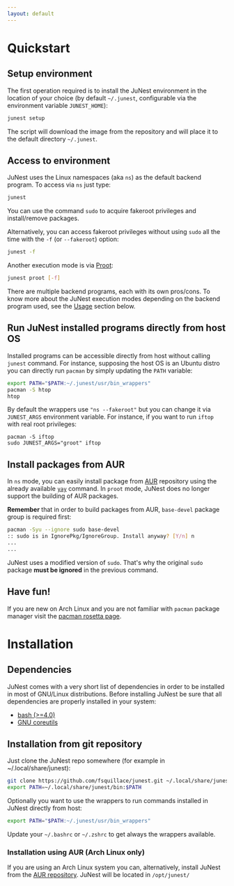 ```yaml
---
layout: default
---
```


Quickstart
==========

Setup environment
-----------------

The first operation required is to install the JuNest environment in the
location of your choice (by default `~/.junest`, configurable via the environment variable `JUNEST_HOME`):

```sh
junest setup
```

The script will download the image from the repository and will place it to the default directory `~/.junest`.

Access to environment
---------------------

JuNest uses the Linux namespaces (aka `ns`) as the default backend program. To access via `ns` just type:

```sh
junest
```

You can use the command `sudo` to acquire fakeroot privileges and
install/remove packages.

Alternatively, you can access fakeroot privileges without using `sudo` all the
time with the `-f` (or `--fakeroot`) option:

```sh
junest -f
```

Another execution mode is via [Proot](https://wiki.archlinux.org/index.php/Proot):

```sh
junest proot [-f]
```

There are multiple backend programs, each with its own pros/cons.
To know more about the JuNest execution modes depending on the backend program
used, see the [Usage](#usage) section below.

Run JuNest installed programs directly from host OS
---------------------------------------

Installed programs can be accessible directly from host without
calling `junest` command.
For instance, supposing the host OS is an Ubuntu distro you can directly
run `pacman` by simply updating the `PATH` variable:

```sh
export PATH="$PATH:~/.junest/usr/bin_wrappers"
pacman -S htop
htop
```

By default the wrappers use `"ns --fakeroot"` but you can change it via `JUNEST_ARGS` environment variable.
For instance, if you want to run `iftop` with real root privileges:

```
pacman -S iftop
sudo JUNEST_ARGS="groot" iftop
```

Install packages from AUR
-------------------------

In `ns` mode, you can easily install package from [AUR](https://aur.archlinux.org/) repository
using the already available [`yay`](https://aur.archlinux.org/packages/yay/)
command. In `proot` mode, JuNest does no longer support the building of AUR packages.

**Remember** that in order to build packages from AUR, `base-devel` package group is required
first:

```sh
pacman -Syu --ignore sudo base-devel
:: sudo is in IgnorePkg/IgnoreGroup. Install anyway? [Y/n] n
...
...
```

JuNest uses a modified version of `sudo`. That's why the original `sudo`
package **must be ignored** in the previous command.

Have fun!
---------

If you are new on Arch Linux and you are not familiar with `pacman` package manager
visit the [pacman rosetta page](https://wiki.archlinux.org/index.php/Pacman_Rosetta).

Installation
============

## Dependencies ##
JuNest comes with a very short list of dependencies in order to be installed in most
of GNU/Linux distributions.
Before installing JuNest be sure that all dependencies are properly installed in your system:

- [bash (>=4.0)](https://www.gnu.org/software/bash/)
- [GNU coreutils](https://www.gnu.org/software/coreutils/)

## Installation from git repository ##
Just clone the JuNest repo somewhere (for example in ~/.local/share/junest):

```sh
git clone https://github.com/fsquillace/junest.git ~/.local/share/junest
export PATH=~/.local/share/junest/bin:$PATH
```

Optionally you want to use the wrappers to run commands
installed in JuNest directly from host:

```sh
export PATH="$PATH:~/.junest/usr/bin_wrappers"
```
Update your `~/.bashrc` or `~/.zshrc` to get always the wrappers available.

### Installation using AUR (Arch Linux only) ###
If you are using an Arch Linux system you can, alternatively, install JuNest from the [AUR repository](https://aur.archlinux.org/packages/junest-git/).
JuNest will be located in `/opt/junest/`

